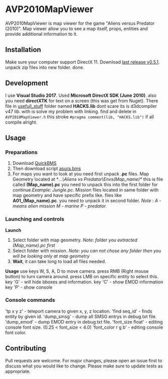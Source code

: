 # AVP2010MapViewer

AVP2010MapViewer is map viewer for the game "Aliens versus Predator (2010)". Map viewer allow you to see a map itself, props, entities and provide additional information to it.

## Installation

Make sure your computer support DirectX 11. Download [last release v0.5.1](https://github.com/Trololp/AVP2010MapViewer/releases/tag/v0.5.1). unpack zip files into new folder. done.
## Development
I use **Visual Studio 2017**. Used **Microsoft DirectX SDK (June 2010)**. also you need **directXTK** for text on a screen (this was get from Nuget). There file in 
[usefull_stuff](https://github.com/Trololp/AVP2010MapViewer/tree/main/usefull_stuff) folder named **HACKS.lib** dont scare its is d3dcompiler v47 lib. with is solve
my problem with linking. find and delete in `AVP2010MapViewer.h` this stroke `#pragma comment(lib, "HACKS.lib")` if all compile alright.

## Usage

  ### Preparations
   1. Download [QuickBMS](https://aluigi.altervista.org/quickbms.htm)
   2. Then download script [asura.bms](https://github.com/Trololp/AVP2010MapViewer/blob/main/usefull_stuff/asura.bms)
   3. For maps you want to look at you need first unpack **.pc** files. Map Geometry located at **...\Aliens vs Predator\Envs\(Map_name)\**
   this is file called **(Map_name).pc** you need to unpack this into the first folder for continue.*Example: Jungle.pc*.
   Mission files located in same folder with map geometry and have specific prefix like. files like **A01_(Map_name).pc**. you need to unpack it in second folder.
   *Note : A - means alien mission M - marine P - predator.*
 
  ### Launching and controls
   **Launch**
   1. Select folder with map geometry. *Note: folder you extracted (Map_name).pc first*
   2. Select folder with mission. *Note: you can not chose any folder then you will be looking only at map geometry*
   3. **Wait**, it can take long to load all files needed.
   
   **Usage**
   use keys W, S, A, D to move camera. press RMB (Right mouse button) to turn camera around. press LMB on specific entity to select this.
   key 'G' - will hide bboxes and information.
   key 'C' - show EMOD information
   key 'P' - show console
   ### Console commands
   'tp x y z' - teleport camera to given x, y, z location.
   'find seq_id' - finds entity by given id.
   'dump_smsg' - dump all SMSG entrys in debug.txt file.
   'dump_emod' - dump EMOD entry in debug.txt file.
   'font_size float' - editing console font size. (0.25 < font_size < 4.0)
   'font_color r g b' - editing console font color.
## Contributing
Pull requests are welcome. For major changes, please open an issue first to discuss what you would like to change.
Please make sure to update tests as appropriate.
